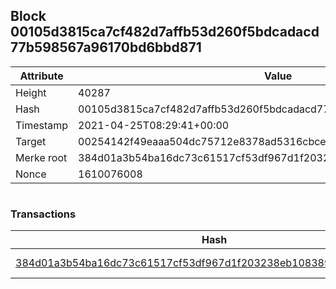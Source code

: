 ## Block 00105d3815ca7cf482d7affb53d260f5bdcadacd77b598567a96170bd6bbd871

Attribute | Value
--- | ---
Height | 40287
Hash | 00105d3815ca7cf482d7affb53d260f5bdcadacd77b598567a96170bd6bbd871
Timestamp | 2021-04-25T08:29:41+00:00
Target | 00254142f49eaaa504dc75712e8378ad5316cbcead634704b3734b6271167cc4
Merke root | 384d01a3b54ba16dc73c61517cf53df967d1f203238eb10838972a890e81570d
Nonce | 1610076008

```

```

### Transactions

Hash | Amount
--- | ---
[384d01a3b54ba16dc73c61517cf53df967d1f203238eb10838972a890e81570d](384d01a3b54ba16dc73c61517cf53df967d1f203238eb10838972a890e81570d.md) | 10.00000000 SKEPTI 
